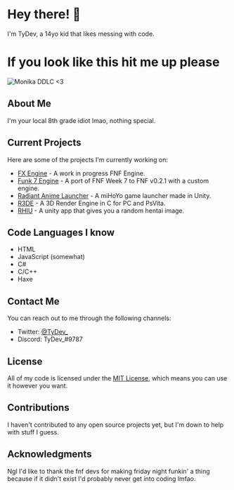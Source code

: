 # Hey there! 👋

I'm TyDev, a 14yo kid that likes messing with code.

# If you look like this hit me up please
![Monika DDLC <3](https://i1.sndcdn.com/artworks-000254624831-37rr44-t500x500.jpg)

## About Me

I'm your local 8th grade idiot lmao, nothing special.

## Current Projects

Here are some of the projects I'm currently working on:

- [FX Engine](https://github.com/TyDevX/FX-Engine) - A work in progress FNF Engine.
- [Funk 7 Engine](https://github.com/TyDevX/Funk-7-Engine) - A port of FNF Week 7 to FNF v0.2.1 with a custom engine.
- [Radiant Anime Launcher](https://github.com/Team-Radiant/Radiant-Anime-Launcher) - A miHoYo game launcher made in Unity.
- [R3DE](https://github.com/TyDevX/R3DE) - A 3D Render Engine in C for PC and PsVita.
- [RHIU](https://github.com/TyDevX/RHIU) - A unity app that gives you a random hentai image.

## Code Languages I know

- HTML
- JavaScript (somewhat)
- C#
- C/C++
- Haxe

## Contact Me

You can reach out to me through the following channels:

- Twitter: [@TyDev_](https://twitter.com/TyDev_)
- Discord: TyDev_#9787

## License

All of my code is licensed under the [MIT License](https://github.com/git/git-scm.com/blob/main/MIT-LICENSE.txt), which means you can use it however you want.

## Contributions

I haven't contributed to any open source projects yet, but I'm down to help with stuff I guess.

## Acknowledgments

Ngl I'd like to thank the fnf devs for making friday night funkin' a thing because if it didn't exist I'd probably never get into coding lmfao.
